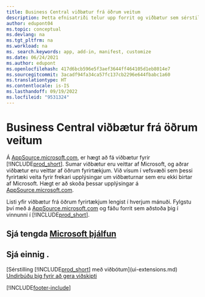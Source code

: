 ```yaml
---
title: Business Central viðbætur frá öðrum veitum
description: Þetta efnisatriði telur upp forrit og viðbætur sem sérstilla Business Central frá öðrum fyritækjum.
author: edupont04
ms.topic: conceptual
ms.devlang: na
ms.tgt_pltfrm: na
ms.workload: na
ms. search.keywords: app, add-in, manifest, customize
ms.date: 06/24/2021
ms.author: edupont
ms.openlocfilehash: 417d6bcb596e5f3aef3644ff464105d1eb8014e7
ms.sourcegitcommit: 3acadf94fa34ca57fc137cb2296e644fbabc1a60
ms.translationtype: HT
ms.contentlocale: is-IS
ms.lasthandoff: 09/19/2022
ms.locfileid: "9531324"
---
```

# <a name="business-central-extensions-by-other-providers"></a>Business Central viðbætur frá öðrum veitum

Á [AppSource.microsoft.com](https://appsource.microsoft.com/), er hægt að fá viðbætur fyrir [!INCLUDE[prod_short](includes/prod_short.md)]. Sumar viðbætur eru veittar af Microsoft, og aðrar viðbætur eru veittar af öðrum fyrirtækjum. Við vísum í vefsvæði sem þessi fyrirtæki veita fyrir frekari upplýsingar um viðbæturnar sem eru ekki birtar af Microsoft. Hægt er að skoða þessar upplýsingar á [AppSource.microsoft.com](https://go.microsoft.com/fwlink/?linkid=2081646).  

Listi yfir viðbætur frá öðrum fyrirtækjum lengist í hverjum mánuði. Fylgstu því með á [AppSource.microsoft.com](https://go.microsoft.com/fwlink/?linkid=2081646) og fáðu forrit sem aðstoða þig í vinnunni í [!INCLUDE[prod_short](includes/prod_short.md)].  

## <a name="see-related-microsoft-training"></a>Sjá tengda [Microsoft þjálfun](/training/modules/customize-dynamics-365-business-central/)

## <a name="see-also"></a>Sjá einnig .

[Sérstilling [!INCLUDE[prod_short](includes/prod_short.md)] með viðbótum](ui-extensions.md)  
[Undirbúðu þig fyrir að gera viðskipti](ui-get-ready-business.md)  


[!INCLUDE[footer-include](includes/footer-banner.md)]
